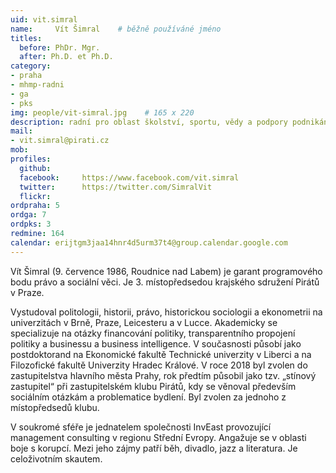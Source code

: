 ```yaml
---
uid: vit.simral
name:     Vít Šimral  	# běžně používáné jméno
titles:
  before: PhDr. Mgr.
  after: Ph.D. et Ph.D.
category:
- praha
- mhmp-radni
- ga
- pks
img: people/vit-simral.jpg    # 165 x 220
description: radní pro oblast školství, sportu, vědy a podpory podnikání
mail:
- vit.simral@pirati.cz
mob:			  
profiles:
  github:     
  facebook: 	https://www.facebook.com/vit.simral
  twitter: 		https://twitter.com/SimralVit
  flickr:
ordpraha: 5	
ordga: 7
ordpks: 3
redmine: 164
calendar: erijtgm3jaa14hnr4d5urm37t4@group.calendar.google.com
---
```


Vít Šimral (9. července 1986, Roudnice nad Labem) je garant programového bodu právo a sociální věci. Je 3. místopředsedou krajského sdružení Pirátů v Praze.

Vystudoval politologii, historii, právo, historickou sociologii a ekonometrii na univerzitách v Brně, Praze, Leicesteru a v Lucce. Akademicky se specializuje na otázky financování politiky, transparentního propojení politiky a businessu a business intelligence. V současnosti působí jako postdoktorand na Ekonomické fakultě Technické univerzity v Liberci a na Filozofické fakultě Univerzity Hradec Králové. V roce 2018 byl zvolen do zastupitelstva hlavního města Prahy, rok předtím působil jako tzv. „stínový zastupitel“ při zastupitelském klubu Pirátů, kdy se věnoval především sociálním otázkám a problematice bydlení. Byl zvolen za jednoho z místopředsedů klubu.

V soukromé sféře je jednatelem společnosti InvEast provozující management consulting v regionu Střední Evropy. Angažuje se v oblasti boje s korupcí. Mezi jeho zájmy patří běh, divadlo, jazz a literatura. Je celoživotním skautem.

